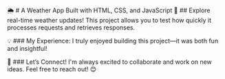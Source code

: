 🌦️ # A Weather App Built with HTML, CSS, and JavaScript
🚀 ## Explore real-time weather updates! This project allows you to test how quickly it processes requests and retrieves responses.

💡 ### My Experience: I truly enjoyed building this project—it was both fun and insightful!

🤝 ### Let’s Connect! I'm always excited to collaborate and work on new ideas. Feel free to reach out! 😊
